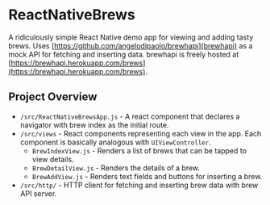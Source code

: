 
# ReactNativeBrews

A ridiculously simple React Native demo app for viewing and adding tasty brews. Uses [https://github.com/angelodipaolo/brewhapi](brewhapi) as a mock API for fetching and inserting data. brewhapi is freely hosted at [https://brewhapi.herokuapp.com/brews](https://brewhapi.herokuapp.com/brews).


## Project Overview

- `/src/ReactNativeBrewsApp.js` - A react component that declares a navigator with brew index as the initial route. 
- `/src/views` - React components representing each view in the app. Each component is basically analogous with `UIViewController`.
  - `BrewIndexView.js` - Renders a list of brews that can be tapped to view details. 
  - `BrewDetailView.js` - Renders the details of a brew.
  - `BrewAddView.js` - Renders text fields and buttons for inserting a brew.
- `/src/http/` - HTTP client for fetching and inserting brew data with brew API server.


